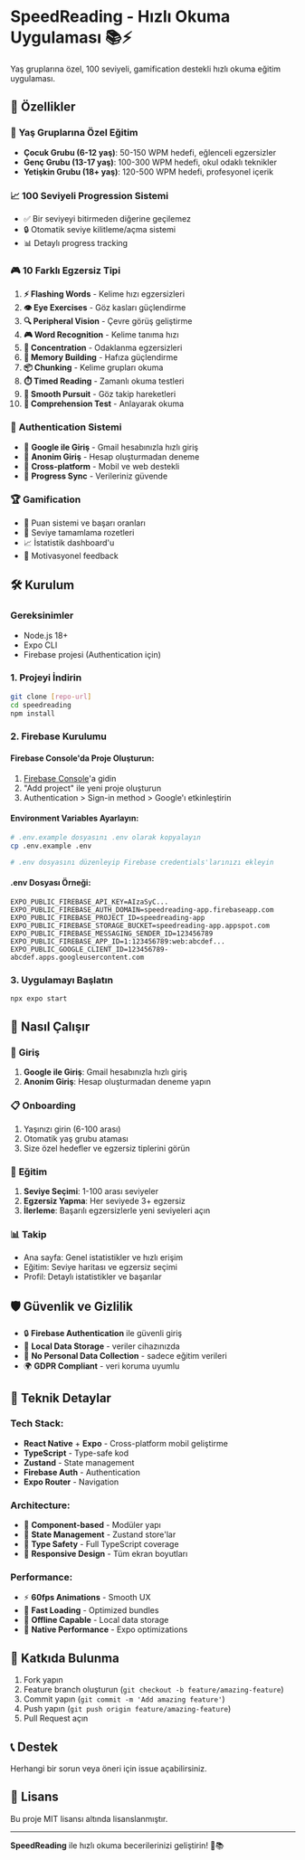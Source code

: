 # SpeedReading - Hızlı Okuma Uygulaması 📚⚡

Yaş gruplarına özel, 100 seviyeli, gamification destekli hızlı okuma eğitim uygulaması.

## 🚀 Özellikler

### 🎯 **Yaş Gruplarına Özel Eğitim**
- **Çocuk Grubu (6-12 yaş)**: 50-150 WPM hedefi, eğlenceli egzersizler
- **Genç Grubu (13-17 yaş)**: 100-300 WPM hedefi, okul odaklı teknikler  
- **Yetişkin Grubu (18+ yaş)**: 120-500 WPM hedefi, profesyonel içerik

### 📈 **100 Seviyeli Progression Sistemi**
- ✅ Bir seviyeyi bitirmeden diğerine geçilemez
- 🔒 Otomatik seviye kilitleme/açma sistemi
- 📊 Detaylı progress tracking

### 🎮 **10 Farklı Egzersiz Tipi**
1. **⚡ Flashing Words** - Kelime hızı egzersizleri
2. **👁️ Eye Exercises** - Göz kasları güçlendirme
3. **🔍 Peripheral Vision** - Çevre görüş geliştirme  
4. **🎮 Word Recognition** - Kelime tanıma hızı
5. **🧠 Concentration** - Odaklanma egzersizleri
6. **🐘 Memory Building** - Hafıza güçlendirme
7. **📦 Chunking** - Kelime grupları okuma
8. **⏱️ Timed Reading** - Zamanlı okuma testleri
9. **👀 Smooth Pursuit** - Göz takip hareketleri
10. **📖 Comprehension Test** - Anlayarak okuma

### 🔐 **Authentication Sistemi**
- 🌟 **Google ile Giriş** - Gmail hesabınızla hızlı giriş
- 👤 **Anonim Giriş** - Hesap oluşturmadan deneme
- 📱 **Cross-platform** - Mobil ve web destekli
- 🔄 **Progress Sync** - Verileriniz güvende

### 🏆 **Gamification**
- 🎯 Puan sistemi ve başarı oranları
- 🏅 Seviye tamamlama rozetleri
- 📈 İstatistik dashboard'u
- 🎊 Motivasyonel feedback

## 🛠️ Kurulum

### Gereksinimler
- Node.js 18+
- Expo CLI
- Firebase projesi (Authentication için)

### 1. Projeyi İndirin
```bash
git clone [repo-url]
cd speedreading
npm install
```

### 2. Firebase Kurulumu

#### Firebase Console'da Proje Oluşturun:
1. [Firebase Console](https://console.firebase.google.com)'a gidin
2. "Add project" ile yeni proje oluşturun
3. Authentication > Sign-in method > Google'ı etkinleştirin

#### Environment Variables Ayarlayın:
```bash
# .env.example dosyasını .env olarak kopyalayın
cp .env.example .env

# .env dosyasını düzenleyip Firebase credentials'larınızı ekleyin
```

#### .env Dosyası Örneği:
```env
EXPO_PUBLIC_FIREBASE_API_KEY=AIzaSyC...
EXPO_PUBLIC_FIREBASE_AUTH_DOMAIN=speedreading-app.firebaseapp.com
EXPO_PUBLIC_FIREBASE_PROJECT_ID=speedreading-app
EXPO_PUBLIC_FIREBASE_STORAGE_BUCKET=speedreading-app.appspot.com
EXPO_PUBLIC_FIREBASE_MESSAGING_SENDER_ID=123456789
EXPO_PUBLIC_FIREBASE_APP_ID=1:123456789:web:abcdef...
EXPO_PUBLIC_GOOGLE_CLIENT_ID=123456789-abcdef.apps.googleusercontent.com
```

### 3. Uygulamayı Başlatın
```bash
npx expo start
```

## 📱 Nasıl Çalışır

### 🔐 **Giriş**
1. **Google ile Giriş**: Gmail hesabınızla hızlı giriş
2. **Anonim Giriş**: Hesap oluşturmadan deneme yapın

### 📋 **Onboarding**
1. Yaşınızı girin (6-100 arası)
2. Otomatik yaş grubu ataması
3. Size özel hedefler ve egzersiz tiplerini görün

### 🎯 **Eğitim**
1. **Seviye Seçimi**: 1-100 arası seviyeler
2. **Egzersiz Yapma**: Her seviyede 3+ egzersiz
3. **İlerleme**: Başarılı egzersizlerle yeni seviyeleri açın

### 📊 **Takip**
- Ana sayfa: Genel istatistikler ve hızlı erişim
- Eğitim: Seviye haritası ve egzersiz seçimi
- Profil: Detaylı istatistikler ve başarılar

## 🛡️ Güvenlik ve Gizlilik

- 🔒 **Firebase Authentication** ile güvenli giriş
- 📱 **Local Data Storage** - veriler cihazınızda
- 🔐 **No Personal Data Collection** - sadece eğitim verileri
- 🌍 **GDPR Compliant** - veri koruma uyumlu

## 🎨 Teknik Detaylar

### Tech Stack:
- **React Native** + **Expo** - Cross-platform mobil geliştirme
- **TypeScript** - Type-safe kod
- **Zustand** - State management
- **Firebase Auth** - Authentication
- **Expo Router** - Navigation

### Architecture:
- 📁 **Component-based** - Modüler yapı
- 🔄 **State Management** - Zustand store'lar
- 🎯 **Type Safety** - Full TypeScript coverage
- 📱 **Responsive Design** - Tüm ekran boyutları

### Performance:
- ⚡ **60fps Animations** - Smooth UX
- 🚀 **Fast Loading** - Optimized bundles
- 💾 **Offline Capable** - Local data storage
- 📱 **Native Performance** - Expo optimizations

## 🤝 Katkıda Bulunma

1. Fork yapın
2. Feature branch oluşturun (`git checkout -b feature/amazing-feature`)
3. Commit yapın (`git commit -m 'Add amazing feature'`)
4. Push yapın (`git push origin feature/amazing-feature`)
5. Pull Request açın

## 📞 Destek

Herhangi bir sorun veya öneri için issue açabilirsiniz.

## 📄 Lisans

Bu proje MIT lisansı altında lisanslanmıştır.

---

**SpeedReading** ile hızlı okuma becerilerinizi geliştirin! 🚀📚

